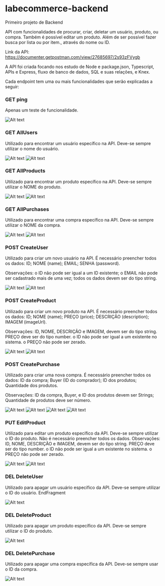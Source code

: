 # labecommerce-backend
Primeiro projeto de Backend

API com funcionalidades de procurar, criar, deletar um usuário, produto, ou compra. Também é possível editar um produto. Além de ser possível fazer busca por lista ou por item., através do nome ou ID.

Link da API:
https://documenter.getpostman.com/view/27685697/2s93zFVygb

A API foi criada focando nos estudo de Node e package.json, Typescript, APIs e Express, fluxo de banco de dados, SQL e suas relações, e Knex.

Cada endpoint tem uma ou mais funcionalidades que serão explicadas a seguir:

### GET ping ###

Apenas um teste de funcionalidade.

![Alt text](ping.png)

### GET AllUsers ###

Utilizado para encontrar um usuário específico na API. Deve-se sempre utilizar o nome do usuário.

![Alt text](allUsers1.png)
![Alt text](allUsers2.png)

### GET AllProducts ###

Utilizado para encontrar um produto específico na API. Deve-se sempre utilizar o NOME do produto.

![Alt text](allProducts1.png)
![Alt text](allProducts2.png)

### GET AllPurchases ###

Utilizado para encontrar uma compra específico na API. Deve-se sempre utilizar o NOME da compra.

![Alt text](allPurchases1.png)
![Alt text](allPurchases2.png)

### POST CreateUser ###

Utilizado para criar um novo usuário na API. É necessário preencher todos os dados:
ID;
NOME (name);
EMAIL;
SENHA (password).

Observações:
o ID não pode ser igual a um ID existente;
o EMAIL não pode ser cadastrado mais de uma vez;
todos os dados devem ser do tipo string.

![Alt text](createUser1.png)
![Alt text](createUser2.png)

### POST CreateProduct ###

Utilizado para criar um novo produto na API. É necessário preencher todos os dados:
ID;
NOME (name);
PREÇO (price);
DESCRIÇÃO (description);
IMAGEM (imageUrl).

Observações:
ID, NOME, DESCRIÇÃO e IMAGEM, devem ser do tipo string.
PREÇO deve ser do tipo number.
o ID não pode ser igual a um existente no sistema.
o PREÇO não pode ser zerado.

![Alt text](createProduct1.png)
![Alt text](createProduct2.png)

### POST CreatePurchase ###

Utilizado para criar uma nova compra. É necessário preencher todos os dados:
ID da compra;
Buyer (ID do comprador);
ID dos produtos;
Quantidade dos produtos.

Observações:
ID da compra, Buyer, e ID dos produtos devem ser Strings;
Quantidade de produtos deve ser número.

![Alt text](createPurchase1.png)
![Alt text](createPurchase2.png)
![Alt text](createPurchase3.png)
![Alt text](createPurchase4.png)

### PUT EditProduct ###

Utilizado para editar um produto específico da API. Deve-se sempre utilizar o ID do produto.
Não é necessário preencher todos os dados.
Observações:
ID, NOME, DESCRIÇÃO e IMAGEM, devem ser do tipo string.
PREÇO deve ser do tipo number.
o ID não pode ser igual a um existente no sistema.
o PREÇO não pode ser zerado.

![Alt text](editProduct1.png)
![Alt text](editProduct2.png)

### DEL DeleteUser ###

Utilizado para apagar um usuário específico da API. Deve-se sempre utilizar o ID do usuário.
EndFragment

![Alt text](deleteUser.png)

### DEL DeleteProduct ###

Utilizado para apagar um produto específico da API. Deve-se sempre utilizar o ID do produto.

![Alt text](deleteProduct.png)

### DEL DeletePurchase ###

Utilizado para apagar uma compra específica da API. Deve-se sempre usar o ID da compra.

![Alt text](deletePurchase.png)
